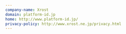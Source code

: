 ```yaml
---
company-name: Xrost
domain: platform-id.jp
home: http://www.platform-id.jp/
privacy-policy: http://www.xrost.ne.jp/privacy.html
---
```




